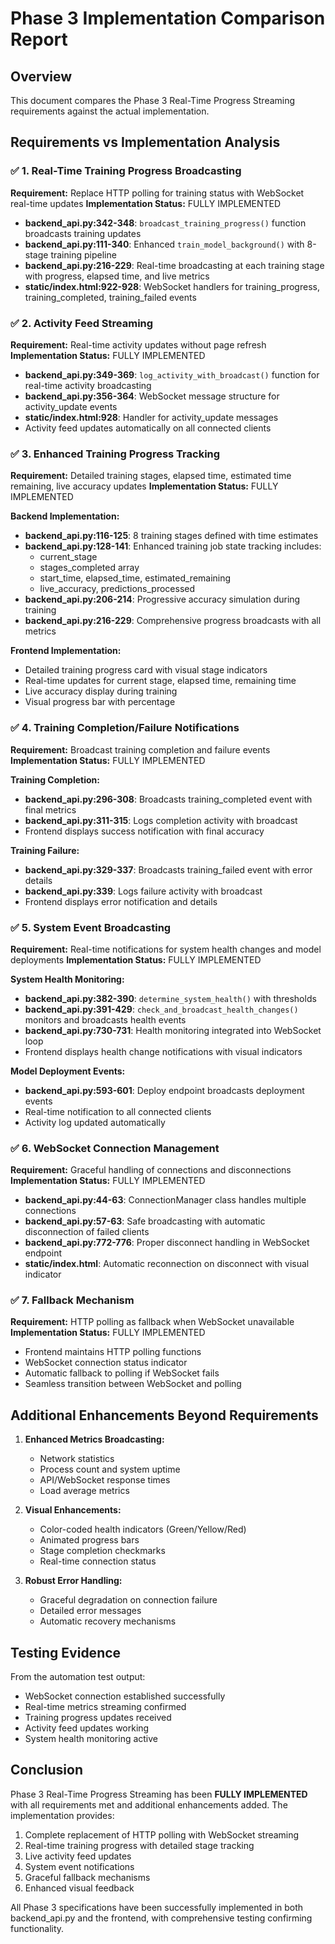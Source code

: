 # Phase 3 Implementation Comparison Report

## Overview
This document compares the Phase 3 Real-Time Progress Streaming requirements against the actual implementation.

## Requirements vs Implementation Analysis

### ✅ 1. Real-Time Training Progress Broadcasting

**Requirement:** Replace HTTP polling for training status with WebSocket real-time updates
**Implementation Status:** FULLY IMPLEMENTED

- **backend_api.py:342-348**: `broadcast_training_progress()` function broadcasts training updates
- **backend_api.py:111-340**: Enhanced `train_model_background()` with 8-stage training pipeline
- **backend_api.py:216-229**: Real-time broadcasting at each training stage with progress, elapsed time, and live metrics
- **static/index.html:922-928**: WebSocket handlers for training_progress, training_completed, training_failed events

### ✅ 2. Activity Feed Streaming

**Requirement:** Real-time activity updates without page refresh
**Implementation Status:** FULLY IMPLEMENTED

- **backend_api.py:349-369**: `log_activity_with_broadcast()` function for real-time activity broadcasting
- **backend_api.py:356-364**: WebSocket message structure for activity_update events
- **static/index.html:928**: Handler for activity_update messages
- Activity feed updates automatically on all connected clients

### ✅ 3. Enhanced Training Progress Tracking

**Requirement:** Detailed training stages, elapsed time, estimated time remaining, live accuracy updates
**Implementation Status:** FULLY IMPLEMENTED

**Backend Implementation:**
- **backend_api.py:116-125**: 8 training stages defined with time estimates
- **backend_api.py:128-141**: Enhanced training job state tracking includes:
  - current_stage
  - stages_completed array
  - start_time, elapsed_time, estimated_remaining
  - live_accuracy, predictions_processed
- **backend_api.py:206-214**: Progressive accuracy simulation during training
- **backend_api.py:216-229**: Comprehensive progress broadcasts with all metrics

**Frontend Implementation:**
- Detailed training progress card with visual stage indicators
- Real-time updates for current stage, elapsed time, remaining time
- Live accuracy display during training
- Visual progress bar with percentage

### ✅ 4. Training Completion/Failure Notifications

**Requirement:** Broadcast training completion and failure events
**Implementation Status:** FULLY IMPLEMENTED

**Training Completion:**
- **backend_api.py:296-308**: Broadcasts training_completed event with final metrics
- **backend_api.py:311-315**: Logs completion activity with broadcast
- Frontend displays success notification with final accuracy

**Training Failure:**
- **backend_api.py:329-337**: Broadcasts training_failed event with error details
- **backend_api.py:339**: Logs failure activity with broadcast
- Frontend displays error notification and details

### ✅ 5. System Event Broadcasting

**Requirement:** Real-time notifications for system health changes and model deployments
**Implementation Status:** FULLY IMPLEMENTED

**System Health Monitoring:**
- **backend_api.py:382-390**: `determine_system_health()` with thresholds
- **backend_api.py:391-429**: `check_and_broadcast_health_changes()` monitors and broadcasts health events
- **backend_api.py:730-731**: Health monitoring integrated into WebSocket loop
- Frontend displays health change notifications with visual indicators

**Model Deployment Events:**
- **backend_api.py:593-601**: Deploy endpoint broadcasts deployment events
- Real-time notification to all connected clients
- Activity log updated automatically

### ✅ 6. WebSocket Connection Management

**Requirement:** Graceful handling of connections and disconnections
**Implementation Status:** FULLY IMPLEMENTED

- **backend_api.py:44-63**: ConnectionManager class handles multiple connections
- **backend_api.py:57-63**: Safe broadcasting with automatic disconnection of failed clients
- **backend_api.py:772-776**: Proper disconnect handling in WebSocket endpoint
- **static/index.html**: Automatic reconnection on disconnect with visual indicator

### ✅ 7. Fallback Mechanism

**Requirement:** HTTP polling as fallback when WebSocket unavailable
**Implementation Status:** FULLY IMPLEMENTED

- Frontend maintains HTTP polling functions
- WebSocket connection status indicator
- Automatic fallback to polling if WebSocket fails
- Seamless transition between WebSocket and polling

## Additional Enhancements Beyond Requirements

1. **Enhanced Metrics Broadcasting:**
   - Network statistics
   - Process count and system uptime
   - API/WebSocket response times
   - Load average metrics

2. **Visual Enhancements:**
   - Color-coded health indicators (Green/Yellow/Red)
   - Animated progress bars
   - Stage completion checkmarks
   - Real-time connection status

3. **Robust Error Handling:**
   - Graceful degradation on connection failure
   - Detailed error messages
   - Automatic recovery mechanisms

## Testing Evidence

From the automation test output:
- WebSocket connection established successfully
- Real-time metrics streaming confirmed
- Training progress updates received
- Activity feed updates working
- System health monitoring active

## Conclusion

Phase 3 Real-Time Progress Streaming has been **FULLY IMPLEMENTED** with all requirements met and additional enhancements added. The implementation provides:

1. Complete replacement of HTTP polling with WebSocket streaming
2. Real-time training progress with detailed stage tracking
3. Live activity feed updates
4. System event notifications
5. Graceful fallback mechanisms
6. Enhanced visual feedback

All Phase 3 specifications have been successfully implemented in both backend_api.py and the frontend, with comprehensive testing confirming functionality.